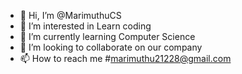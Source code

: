 - 👋 Hi, I’m @MarimuthuCS
- 👀 I’m interested in Learn coding
- 🌱 I’m currently learning Computer Science 
- 💞️ I’m looking to collaborate on our company
- 📫 How to reach me #marimuthu21228@gmail.com

<!---
MarimuthuCS/MarimuthuCS is a ✨ special ✨ repository because its `README.md` (this file) appears on your GitHub profile.
You can click the Preview link to take a look at your changes.
--->

